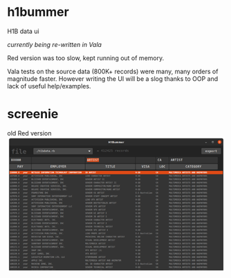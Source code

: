 # h1bummer

H1B data ui

*currently being re-written in Vala*

Red version was too slow, kept running out of memory. 

Vala tests on the source data (800K+ records) were many, many orders of magnitude faster. However writing the UI will be a slog thanks to OOP and lack of useful help/examples.

# screenie

old Red version
![screenie](210516_h1bummer_screenie_x700.png)

